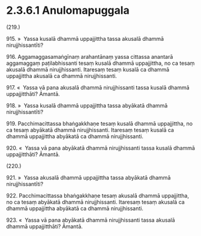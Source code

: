 # 2.3.6.1 Anulomapuggala

(219.)

915\. »  Yassa kusalā dhammā uppajjittha tassa akusalā dhammā nirujjhissantīti?

916\. Aggamaggasamaṅgīnaṃ arahantānaṃ yassa cittassa anantarā aggamaggaṃ paṭilabhissanti tesaṃ kusalā dhammā uppajjittha, no ca tesaṃ akusalā dhammā nirujjhissanti. Itaresaṃ tesaṃ kusalā ca dhammā uppajjittha akusalā ca dhammā nirujjhissanti.

917\. «  Yassa vā pana akusalā dhammā nirujjhissanti tassa kusalā dhammā uppajjitthāti? Āmantā.

918\. »  Yassa kusalā dhammā uppajjittha tassa abyākatā dhammā nirujjhissantīti?

919\. Pacchimacittassa bhaṅgakkhaṇe tesaṃ kusalā dhammā uppajjittha, no ca tesaṃ abyākatā dhammā nirujjhissanti. Itaresaṃ tesaṃ kusalā ca dhammā uppajjittha abyākatā ca dhammā nirujjhissanti.

920\. «  Yassa vā pana abyākatā dhammā nirujjhissanti tassa kusalā dhammā uppajjitthāti? Āmantā.

(220.)

921\. »  Yassa akusalā dhammā uppajjittha tassa abyākatā dhammā nirujjhissantīti?

922\. Pacchimacittassa bhaṅgakkhaṇe tesaṃ akusalā dhammā uppajjittha, no ca tesaṃ abyākatā dhammā nirujjhissanti. Itaresaṃ tesaṃ akusalā ca dhammā uppajjittha abyākatā ca dhammā nirujjhissanti.

923\. «  Yassa vā pana abyākatā dhammā nirujjhissanti tassa akusalā dhammā uppajjitthāti? Āmantā.
